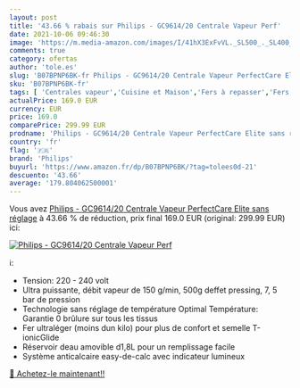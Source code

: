 ```yaml
---
layout: post
title: '43.66 % rabais sur Philips - GC9614/20 Centrale Vapeur Perf'
date: 2021-10-06 09:46:30
image: 'https://m.media-amazon.com/images/I/41hX3ExFvVL._SL500_._SL400_.jpg'
comments: true
category: ofertas
author: 'tole.es'
slug: 'B07BPNP6BK-fr Philips - GC9614/20 Centrale Vapeur PerfectCare Elite sans...'
sku: 'B07BPNP6BK-fr'
tags: [ 'Centrales vapeur','Cuisine et Maison','Fers à repasser','Fers, centrales vapeur et accessoires','philips', ]
actualPrice: 169.0 EUR
currency: EUR
price: 169.0
comparePrice: 299.99 EUR
prodname: 'Philips - GC9614/20 Centrale Vapeur PerfectCare Elite sans réglage'
country: 'fr'
flag: '🇫🇷'
brand: 'Philips'
buyurl: 'https://www.amazon.fr/dp/B07BPNP6BK/?tag=tolees0d-21'
descuento: '43.66'
average: '179.804062500001'
---
```


Vous avez [Philips - GC9614/20 Centrale Vapeur PerfectCare Elite sans réglage](https://www.amazon.fr/dp/B07BPNP6BK/?tag=tolees0d-21)  à  43.66 % de réduction, prix final  169.0 EUR (original: 299.99 EUR) ici:

[![Philips - GC9614/20 Centrale Vapeur Perf](https://m.media-amazon.com/images/I/41hX3ExFvVL._SL500_._SL400_.jpg)](https://www.amazon.fr/dp/B07BPNP6BK/?tag=tolees0d-21)

ℹ️:

- Tension: 220 - 240 volt
- Ultra puissante, débit vapeur de 150 g/min, 500g deffet pressing, 7, 5 bar de pression
- Technologie sans réglage de température Optimal Température: Garantie 0 brûlure sur tous les tissus
- Fer ultraléger (moins dun kilo) pour plus de confort et semelle T-ionicGlide
- Réservoir deau amovible d1,8L pour un remplissage facile
- Système anticalcaire easy-de-calc avec indicateur lumineux

[🛒 Achetez-le maintenant!!](https://www.amazon.fr/dp/B07BPNP6BK/?tag=tolees0d-21)
